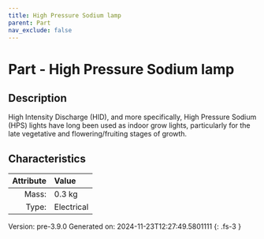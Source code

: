 ```yaml
---
title: High Pressure Sodium lamp
parent: Part
nav_exclude: false
---
```

# Part - High Pressure Sodium lamp

## Description
High Intensity Discharge (HID), and more specifically, High Pressure Sodium (HPS)&#10;&#9;&#9;&#9;lights have long been used as indoor grow lights, particularly for the late vegetative&#10;&#9;&#9;&#9;and flowering/fruiting stages of growth.

## Characteristics

| Attribute      | Value |
|--------:|:------|
|Mass:|0.3 kg|
|Type:|Electrical|




Version: pre-3.9.0 Generated on: 2024-11-23T12:27:49.5801111
{: .fs-3 }


